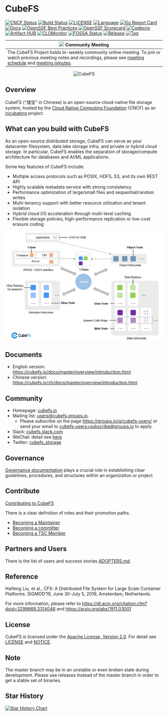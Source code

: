 # CubeFS

[![CNCF Status](https://img.shields.io/badge/cncf%20status-incubating-blue.svg)](https://www.cncf.io/projects)
[![Build Status](https://github.com/cubefs/cubefs/actions/workflows/ci.yml/badge.svg)](https://github.com/cubefs/cubefs/actions/workflows/ci.yml)
[![LICENSE](https://img.shields.io/github/license/cubefs/cubefs.svg)](https://github.com/cubefs/cubefs/blob/master/LICENSE)
[![Language](https://img.shields.io/badge/Language-Go-blue.svg)](https://golang.org/)
[![Go Report Card](https://goreportcard.com/badge/github.com/cubefs/cubefs)](https://goreportcard.com/report/github.com/cubefs/cubefs)
[![Docs](https://img.shields.io/badge/docs-latest-green.svg)](https://cubefs.io/docs/master/overview/introduction.html)
[![OpenSSF Best Practices](https://www.bestpractices.dev/projects/6232/badge)](https://www.bestpractices.dev/projects/6232)
[![OpenSSF Scorecard](https://api.securityscorecards.dev/projects/github.com/cubefs/cubefs/badge)](https://securityscorecards.dev/viewer/?uri=github.com/cubefs/cubefs)
[![Codecov](https://img.shields.io/codecov/c/github/cubefs/cubefs?style=flat-square&logo=codecov)](https://codecov.io/gh/cubefs/cubefs)
[![Artifact HUB](https://img.shields.io/endpoint?url=https://artifacthub.io/badge/repository/cubefs)](https://artifacthub.io/packages/helm/cubefs/cubefs)
[![CLOMonitor](https://img.shields.io/endpoint?url=https://clomonitor.io/api/projects/cncf/chubao-fs/badge)](https://clomonitor.io/projects/cncf/chubao-fs)
[![FOSSA Status](https://app.fossa.com/api/projects/git%2Bgithub.com%2Fcubefs%2Fcubefs.svg?type=shield&issueType=security)](https://app.fossa.com/projects/git%2Bgithub.com%2Fcubefs%2Fcubefs?ref=badge_shield)
[![Release](https://img.shields.io/github/v/release/cubefs/cubefs.svg?color=161823&style=flat-square&logo=smartthings)](https://github.com/cubefs/cubefs/releases)
[![Tag](https://img.shields.io/github/v/tag/cubefs/cubefs.svg?color=ee8936&logo=fitbit&style=flat-square)](https://github.com/cubefs/cubefs/tags)

|<img src="https://user-images.githubusercontent.com/5708406/91202310-31eaab80-e734-11ea-84fc-c1b1882ae71c.png" height="24"/>&nbsp;Community Meeting|
|------------------|
| The CubeFS Project holds bi-weekly community online meeting. To join or watch previous meeting notes and recordings, please see [meeting schedule](https://github.com/cubefs/community/wiki/Meeting-Schedule) and [meeting minutes](https://github.com/cubefs/community/wiki/Meeting-Agenda-and-Notes). |


<div width="100%" style="text-align:center;"><img alt="CubeFS" src="https://user-images.githubusercontent.com/12113219/178886968-9513e51e-393b-4af1-bd90-189593ee2012.png" height="200"/></div>


## Overview

CubeFS ("储宝" in Chinese) is an open-source cloud-native file storage system, hosted by the [Cloud Native Computing Foundation](https://cncf.io) (CNCF) as an [incubating](https://www.cncf.io/projects/) project.


## What can you build with CubeFS

As an open-source distributed storage, CubeFS can serve as your datacenter filesystem, data lake storage infra, and private or hybrid cloud storage. 
In particular, CubeFS enables the separation of storage/compute architecture for databases and AI/ML applications.

Some key features of CubeFS include:

- Multiple access protocols such as POSIX, HDFS, S3, and its own REST API
- Highly scalable metadata service with strong consistency  
- Performance optimization of large/small files and sequential/random writes
- Multi-tenancy support with better resource utilization and tenant isolation
- Hybrid cloud I/O acceleration through multi-level caching
- Flexible storage policies, high-performance replication or low-cost erasure coding


<div width="100%" style="text-align:center;"><img alt="CubeFS Architecture" src="https://raw.githubusercontent.com/cubefs/cubefs/master/docs/source/overview/pic/cfs-arch-ec.png"/></div>

## Documents

- English version: https://cubefs.io/docs/master/overview/introduction.html
- Chinese version: https://cubefs.io/zh/docs/master/overview/introduction.html

## Community

- Homepage: [cubefs.io](https://cubefs.io/)
- Mailing list: users@cubefs.groups.io. 
	- Please subscribe on the page https://groups.io/g/cubefs-users/ or send your email to cubefs-users+subscribe@groups.io to apply.
- Slack: [cubefs.slack.com](https://cubefs.slack.com/)
- WeChat: detail see [here](https://github.com/cubefs/cubefs/issues/604)
- Twitter: [cubefs_storage](https://twitter.com/cubefs_storage)

## Governance

[Governance documentation](https://github.com/cubefs/cubefs/blob/master/GOVERNANCE.md) plays a crucial role in establishing clear guidelines, procedures, and structures within an organization or project

## Contribute
[Contributing to CubeFS](https://github.com/cubefs/cubefs/blob/master/CONTRIBUTING.md)

There is a clear definition of roles and their promotion paths.
- [Becoming a Maintainer](https://github.com/cubefs/cubefs/blob/master/GOVERNANCE.md#becoming-a-maintainer)
- [Becoming a committer](https://github.com/cubefs/cubefs/blob/master/GOVERNANCE.md#becoming-a-committer)
- [Becoming a TSC Member](https://github.com/cubefs/cubefs/blob/master/GOVERNANCE.md#becoming-a-tsc-member)


## Partners and Users

There is the list of users and success stories [ADOPTERS.md](ADOPTERS.md).

## Reference

Haifeng Liu, et al., CFS: A Distributed File System for Large Scale Container Platforms. SIGMOD‘19, June 30-July 5, 2019, Amsterdam, Netherlands. 

For more information, please refer to https://dl.acm.org/citation.cfm?doid=3299869.3314046 and https://arxiv.org/abs/1911.03001


## License

CubeFS is licensed under the [Apache License, Version 2.0](http://www.apache.org/licenses/LICENSE-2.0).
For detail see [LICENSE](LICENSE) and [NOTICE](NOTICE).

## Note

The master branch may be in an unstable or even broken state during development. Please use releases instead of the master branch in order to get a stable set of binaries.

## Star History

[![Star History Chart](https://api.star-history.com/svg?repos=cubefs/cubefs&type=Date)](https://star-history.com/#cubefs/cubefs&Date)
